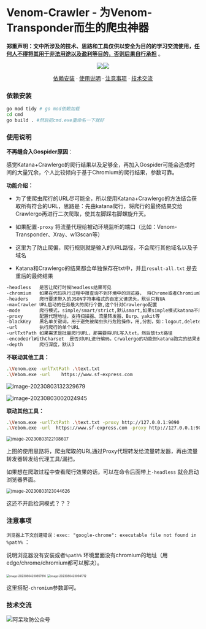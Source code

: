 # Venom-Crawler - 为Venom-Transponder而生的爬虫神器

**郑重声明：文中所涉及的技术、思路和工具仅供以安全为目的的学习交流使用，<u>任何人不得将其用于非法用途以及盈利等目的，否则后果自行承担</u>** 。

<p align="center"><a href="https://opensource.org/licenses/MIT"><img src="https://img.shields.io/badge/license-MIT-_red.svg"></a><a href="https://github.com/z-bool/ADSECCrawlergo"><img  src="https://goreportcard.com/badge/github.com/projectdiscovery/httpx"></a></p>

<p align="center"><a href="#install">依赖安装</a> · <a href="#tall">使用说明</a> · <a href="#notice">注意事项</a> · <a href="#communicate">技术交流</a></p>

<div id="install"></div>
<h3>依赖安装</h3>

```bash
go mod tidy # go mod依赖加载
cd cmd
go build . #然后把cmd.exe重命名一下就好
```

<div id= "tall"></div>
<h3>使用说明</h3>

**不再缝合入Gospider原因**：

感觉Katana+Crawlergo的爬行结果以及足够全，再加入Gospider可能会造成时间的大量冗余，个人比较倾向于基于Chromium的爬行结果，参数可靠。

**功能介绍：**

- 为了使爬虫爬行的URL尽可能全，所以使用Katana+Crawlergo的方法结合获取所有符合的URL，思路是：先由katana爬行，将爬行的最终结果交给Crawlergo再进行二次爬取，使其左脚踩右脚螺旋升天。

- 如果配置`-proxy` 将流量代理给被动环境监听的端口（比如：Venom-Transponder、Xray、w13scan等）

- 这里为了防止爬偏，爬行规则就是输入的URL路径，不会爬行其他域名以及子域名

- Katana和Crawlergo的结果都会单独保存在txt中，并且`result-all.txt` 是去重后的最终结果

```bash
-headless   是否让爬行时候headless结果可见
-chromium   如果在代码执行过程中报查询不到环境中的浏览器， 将Chrome或者Chromium路径填入即可
-headers    爬行要求带入的JSON字符串格式的自定义请求头，默认只有UA
-maxCrawler URL启动的任务最大的爬行个数,这个针对Crawlergo配置
-mode       爬行模式，simple/smart/strict,默认smart,如果simple模式katana不爬取JS解析的路径
-proxy      配置代理地址，支持扫描器、流量转发器、Burp、yakit等
-blackKey   黑名单关键词，用于避免被爬虫执行危险操作，用,分割，如：logout,delete,update
-url        执行爬行的单个URL
-urlTxtPath 如果需求是批量爬行URL，那需要将URL写入txt，然后放txt路径
-encodeUrlWithCharset  是否对URL进行编码，Crwalergo的功能但katana跑完的结果走Crawlergo后也会被编码
-depth      爬行深度，默认3
```

**不联动其他工具：**

```bash
.\Venom.exe -urlTxtPath .\text.txt
.\Vebom.exe -url    https://www.sf-express.com
```

![image-20230803132329679](https://cdn.jsdelivr.net/gh/z-bool/images@master/img/94776E40-A399-4b20-8DE1-E250E9493A91.png)

<img src="https://cdn.jsdelivr.net/gh/z-bool/images@master/img/image-20230803002024945.png" alt="image-20230803002024945"  />

**联动其他工具：**

```bash
.\Venom.exe -urlTxtPath .\text.txt -proxy http://127.0.0.1:9090
.\Vebom.exe -url  https://www.sf-express.com -proxy http://127.0.0.1:9090
```

<img src="https://cdn.jsdelivr.net/gh/z-bool/images@master/img/1.png" alt="image-20230803122108607" style="zoom:80%;" />

上图的使用思路将，爬虫爬取的URL通过Proxy代理转发给流量转发器，再由流量转发器转发给代理工具/漏扫。

如果想在爬取过程中查看爬行效果的话，可以在命令后面带上`-headless` 就会启动浏览器界面。

<img src="https://cdn.jsdelivr.net/gh/z-bool/images@master/img/image-20230803123044626.png" alt="image-20230803123044626" style="zoom:80%;" />

这还不开启捡洞模式？？？

<div id="notice"></div>

<h3>注意事项</h3>

 `浏览器上下文创建错误：exec: "google-chrome": executable file not found in %path%` ：

说明浏览器没有安装或者`%path%` 环境里面没有chromium的地址（用edge/chrome/chromium都可以解决）。

<img src="https://cdn.jsdelivr.net/gh/z-bool/images@master/img/image-20230804230857816.png" alt="image-20230804230857816" style="zoom:50%;" />

<img src="https://cdn.jsdelivr.net/gh/z-bool/images@master/img/image-20230804230941712.png" alt="image-20230804230941712" style="zoom:50%;" />

这里搭配`-chromium`参数即可。

<div id="communicate"></div>

<h3>技术交流</h3>

<img src="https://cdn.jsdelivr.net/gh/z-bool/images@master/img/qrcode_for_gh_c90beef1e2e7_258.jpg" alt="阿呆攻防公众号" style="zoom:100%;" />